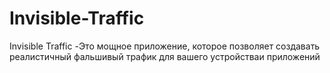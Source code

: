 # Invisible-Traffic
Invisible Traffic -Это мощное приложение, которое позволяет создавать реалистичный фальшивый трафик для вашего устройстваи приложений
